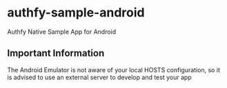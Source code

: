# authfy-sample-android
Authfy Native Sample App for Android

## Important Information
The Android Emulator is not aware of your local HOSTS configuration, so it is advised to use an external server to develop and test your app
